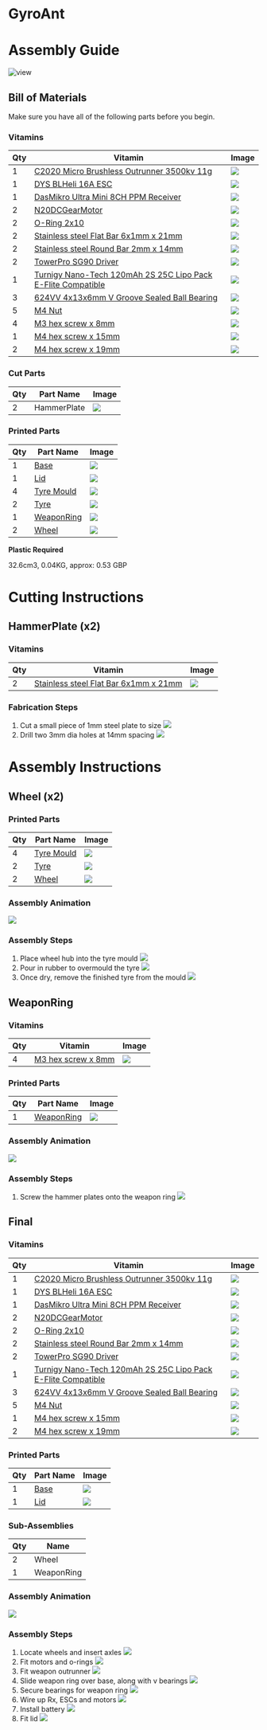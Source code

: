 # GyroAnt
# Assembly Guide

![view](../images/GyroAnt_view.png)

## Bill of Materials

Make sure you have all of the following parts before you begin.

### Vitamins

Qty | Vitamin | Image
--- | --- | ---
1 | [C2020 Micro Brushless Outrunner 3500kv 11g]() | ![](../vitamins/images/C2020MicroBrushlessOutrunner3500kv11g_view.png) | 
1 | [DYS BLHeli 16A ESC]() | ![](../vitamins/images/DYSBLHeli16AESC_view.png) | 
1 | [DasMikro Ultra Mini 8CH PPM Receiver]() | ![](../vitamins/images/DasMikroUltraMini8CHPPMReceiver_view.png) | 
2 | [N20DCGearMotor]() | ![](../vitamins/images/N20DCGearMotor_view.png) | 
2 | [O-Ring 2x10]() | ![](../vitamins/images/ORing2x10_view.png) | 
2 | [Stainless steel Flat Bar 6x1mm x 21mm]() | ![](../vitamins/images/StainlesssteelFlatBar6x1mmx21mm_view.png) | 
2 | [Stainless steel Round Bar 2mm x 14mm]() | ![](../vitamins/images/StainlesssteelRoundBar2mmx14mm_view.png) | 
2 | [TowerPro SG90 Driver]() | ![](../vitamins/images/TowerProSG90Driver_view.png) | 
1 | [Turnigy Nano-Tech 120mAh 2S 25C Lipo Pack E-Flite Compatible]() | ![](../vitamins/images/TurnigyNanoTech120mAh2S25CLipoPackEFliteCompatible_view.png) | 
3 | [624VV 4x13x6mm V Groove Sealed Ball Bearing]() | ![](../vitamins/images/624VV4x13x6mmVGrooveSealedBallBearing_view.png) | 
5 | [M4 Nut]() | ![](../vitamins/images/M4Nut_view.png) | 
4 | [M3 hex screw x 8mm]() | ![](../vitamins/images/M3hexscrewx8mm_view.png) | 
1 | [M4 hex screw x 15mm]() | ![](../vitamins/images/M4hexscrewx15mm_view.png) | 
2 | [M4 hex screw x 19mm]() | ![](../vitamins/images/M4hexscrewx19mm_view.png) | 

### Cut Parts

Qty | Part Name | Image
--- | --- | ---
2 | HammerPlate | ![](../cutparts/images/HammerPlate_view.png) | 

### Printed Parts

Qty | Part Name | Image
--- | --- | ---
1 | [Base](../printedparts/stl/Base.stl) | ![](../printedparts/images/Base_view.png) | 
1 | [Lid](../printedparts/stl/Lid.stl) | ![](../printedparts/images/Lid_view.png) | 
4 | [Tyre Mould](../printedparts/stl/TyreMould.stl) | ![](../printedparts/images/TyreMould_view.png) | 
2 | [Tyre](../printedparts/stl/Tyre.stl) | ![](../printedparts/images/Tyre_view.png) | 
1 | [WeaponRing](../printedparts/stl/WeaponRing.stl) | ![](../printedparts/images/WeaponRing_view.png) | 
2 | [Wheel](../printedparts/stl/Wheel.stl) | ![](../printedparts/images/Wheel_view.png) | 


**Plastic Required**

32.6cm3, 0.04KG,  approx: 0.53 GBP


# Cutting Instructions

## HammerPlate (x2)

### Vitamins

Qty | Vitamin | Image
--- | --- | ---
2 | [Stainless steel Flat Bar 6x1mm x 21mm]() | ![](../vitamins/images/StainlesssteelFlatBar6x1mmx21mm_view.png) | 

### Fabrication Steps

1. Cut a small piece of 1mm steel plate to size
![](../cutparts/images/HammerPlate_step1_view.png)
2. Drill two 3mm dia holes at 14mm spacing
![](../cutparts/images/HammerPlate_step2_view.png)


# Assembly Instructions

## Wheel (x2)

### Printed Parts

Qty | Part Name | Image
--- | --- | ---
4 | [Tyre Mould](../printedparts/stl/TyreMould.stl) | ![](../printedparts/images/TyreMould_view.png) | 
2 | [Tyre](../printedparts/stl/Tyre.stl) | ![](../printedparts/images/Tyre_view.png) | 
2 | [Wheel](../printedparts/stl/Wheel.stl) | ![](../printedparts/images/Wheel_view.png) | 

### Assembly Animation

![](../assemblies/GyroAnt/Wheel.gif)

### Assembly Steps

1. Place wheel hub into the tyre mould
![](../assemblies/GyroAnt/Wheel_step1_view.png)
2. Pour in rubber to overmould the tyre
![](../assemblies/GyroAnt/Wheel_step2_view.png)
3. Once dry, remove the finished tyre from the mould
![](../assemblies/GyroAnt/Wheel_step3_view.png)


## WeaponRing

### Vitamins

Qty | Vitamin | Image
--- | --- | ---
4 | [M3 hex screw x 8mm]() | ![](../vitamins/images/M3hexscrewx8mm_view.png) | 

### Printed Parts

Qty | Part Name | Image
--- | --- | ---
1 | [WeaponRing](../printedparts/stl/WeaponRing.stl) | ![](../printedparts/images/WeaponRing_view.png) | 

### Assembly Animation

![](../assemblies/GyroAnt/WeaponRing.gif)

### Assembly Steps

1. Screw the hammer plates onto the weapon ring
![](../assemblies/GyroAnt/WeaponRing_step1_view.png)


## Final

### Vitamins

Qty | Vitamin | Image
--- | --- | ---
1 | [C2020 Micro Brushless Outrunner 3500kv 11g]() | ![](../vitamins/images/C2020MicroBrushlessOutrunner3500kv11g_view.png) | 
1 | [DYS BLHeli 16A ESC]() | ![](../vitamins/images/DYSBLHeli16AESC_view.png) | 
1 | [DasMikro Ultra Mini 8CH PPM Receiver]() | ![](../vitamins/images/DasMikroUltraMini8CHPPMReceiver_view.png) | 
2 | [N20DCGearMotor]() | ![](../vitamins/images/N20DCGearMotor_view.png) | 
2 | [O-Ring 2x10]() | ![](../vitamins/images/ORing2x10_view.png) | 
2 | [Stainless steel Round Bar 2mm x 14mm]() | ![](../vitamins/images/StainlesssteelRoundBar2mmx14mm_view.png) | 
2 | [TowerPro SG90 Driver]() | ![](../vitamins/images/TowerProSG90Driver_view.png) | 
1 | [Turnigy Nano-Tech 120mAh 2S 25C Lipo Pack E-Flite Compatible]() | ![](../vitamins/images/TurnigyNanoTech120mAh2S25CLipoPackEFliteCompatible_view.png) | 
3 | [624VV 4x13x6mm V Groove Sealed Ball Bearing]() | ![](../vitamins/images/624VV4x13x6mmVGrooveSealedBallBearing_view.png) | 
5 | [M4 Nut]() | ![](../vitamins/images/M4Nut_view.png) | 
1 | [M4 hex screw x 15mm]() | ![](../vitamins/images/M4hexscrewx15mm_view.png) | 
2 | [M4 hex screw x 19mm]() | ![](../vitamins/images/M4hexscrewx19mm_view.png) | 

### Printed Parts

Qty | Part Name | Image
--- | --- | ---
1 | [Base](../printedparts/stl/Base.stl) | ![](../printedparts/images/Base_view.png) | 
1 | [Lid](../printedparts/stl/Lid.stl) | ![](../printedparts/images/Lid_view.png) | 

### Sub-Assemblies

Qty | Name 
--- | --- 
2 | Wheel
1 | WeaponRing

### Assembly Animation

![](../assemblies/GyroAnt/GyroAnt.gif)

### Assembly Steps

1. Locate wheels and insert axles
![](../assemblies/GyroAnt/Final_step1_view.png)
2. Fit motors and o-rings
![](../assemblies/GyroAnt/Final_step2_view.png)
3. Fit weapon outrunner
![](../assemblies/GyroAnt/Final_step3_view.png)
4. Slide weapon ring over base, along with v bearings
![](../assemblies/GyroAnt/Final_step4_view.png)
5. Secure bearings for weapon ring
![](../assemblies/GyroAnt/Final_step5_view.png)
6. Wire up Rx, ESCs and motors
![](../assemblies/GyroAnt/Final_step6_view.png)
7. Install battery
![](../assemblies/GyroAnt/Final_step7_view.png)
8. Fit lid
![](../assemblies/GyroAnt/Final_step8_view.png)


